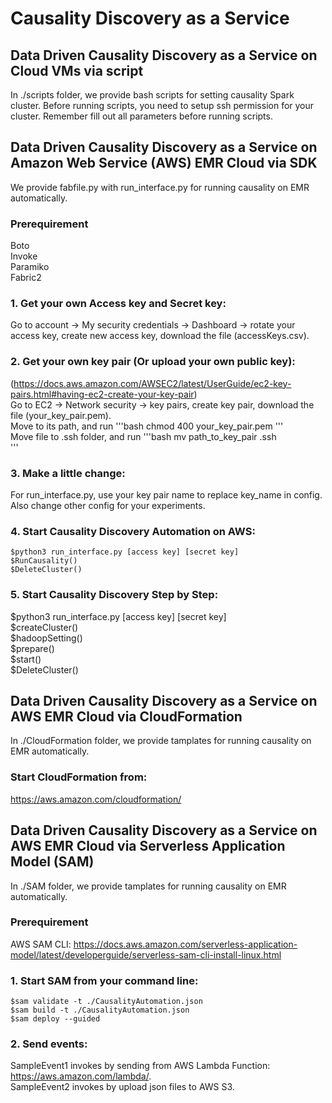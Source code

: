 # Causality Discovery as a Service

## Data Driven Causality Discovery as a Service on Cloud VMs via script
In ./scripts folder, we provide bash scripts for setting causality Spark cluster. 
Before running scripts, you need to setup ssh permission for your cluster. Remember fill out all parameters before running scripts.
   

## Data Driven Causality Discovery as a Service on Amazon Web Service (AWS) EMR Cloud via SDK
We provide fabfile.py with run_interface.py for running causality on EMR automatically.
  
### Prerequirement  
Boto  
Invoke  
Paramiko  
Fabric2  

### 1. Get your own Access key and Secret key:   
   Go to account -> My security credentials -> Dashboard -> rotate your access key, create new access key, download the file (accessKeys.csv).  
  
### 2. Get your own key pair (Or upload your own public key):  
   (https://docs.aws.amazon.com/AWSEC2/latest/UserGuide/ec2-key-pairs.html#having-ec2-create-your-key-pair)   
	Go to EC2 -> Network security -> key pairs, create key pair, download the file (your_key_pair.pem).  
   Move to its path, and run 
   '''bash
	chmod 400 your_key_pair.pem 
   '''  
   Move file to .ssh folder, and run 
   '''bash
	mv path_to_key_pair .ssh  
   '''
  
### 3. Make a little change:  
   For run_interface.py, use your key pair name to replace key_name in config. Also change other config for your experiments.  
  
### 4. Start Causality Discovery Automation on AWS:  
	$python3 run_interface.py [access key] [secret key]  
	$RunCausality()  
	$DeleteCluster()  
  
### 5. Start Causality Discovery Step by Step:  
   $python3 run_interface.py [access key] [secret key]  
   $createCluster()  
   $hadoopSetting()  
   $prepare()  
   $start()  
   $DeleteCluster()  
    

## Data Driven Causality Discovery as a Service on AWS EMR Cloud via CloudFormation  
In ./CloudFormation folder, we provide tamplates for running causality on EMR automatically. 
  
### Start CloudFormation from: 
https://aws.amazon.com/cloudformation/  
  

## Data Driven Causality Discovery as a Service on AWS EMR Cloud via Serverless Application Model (SAM)  
In ./SAM folder, we provide tamplates for running causality on EMR automatically. 
  
### Prerequirement  
AWS SAM CLI: https://docs.aws.amazon.com/serverless-application-model/latest/developerguide/serverless-sam-cli-install-linux.html  
  
### 1. Start SAM from your command line:  
	$sam validate -t ./CausalityAutomation.json 
	$sam build -t ./CausalityAutomation.json  
	$sam deploy --guided  

### 2. Send events:  
SampleEvent1 invokes by sending from AWS Lambda Function: https://aws.amazon.com/lambda/.   
SampleEvent2 invokes by upload json files to AWS S3.  
